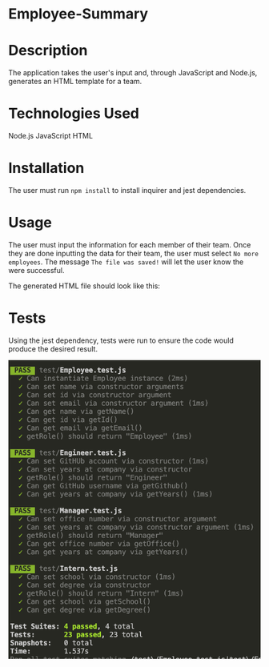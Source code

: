# Employee-Summary

# Description

The application takes the user's input and, through JavaScript and Node.js, generates an HTML template for a team.

# Technologies Used

Node.js
JavaScript
HTML

# Installation

The user must run `npm install` to install inquirer and jest dependencies.

# Usage

The user must input the information for each member of their team. Once they are done inputting the data for their team, the user must select `No more employees`. The message `The file was saved!` will let the user know the were successful.



The generated HTML file should look like this:





# Tests

Using the jest dependency, tests were run to ensure the code would produce the desired result.

![Test](assets/screen-shots/1-npm-tests.png?raw=true)




